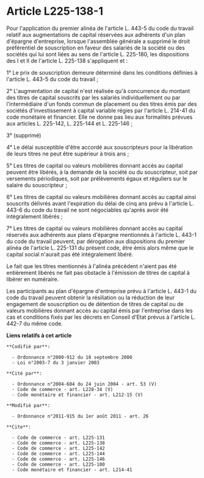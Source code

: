 # Article L225-138-1

Pour l'application du premier alinéa de l'article L. 443-5 du code du travail relatif aux augmentations de capital réservées
aux adhérents d'un plan d'épargne d'entreprise, lorsque l'assemblée générale a supprimé le droit préférentiel de souscription
en faveur des salariés de la société ou des sociétés qui lui sont liées au sens de l'article L. 225-180, les dispositions des
I et II de l'article L. 225-138 s'appliquent et : 

1° Le prix de souscription demeure déterminé dans les conditions définies à l'article L. 443-5 du code du travail ; 

2° L'augmentation de capital n'est réalisée qu'à concurrence du montant des titres de capital souscrits par les salariés
individuellement ou par l'intermédiaire d'un fonds commun de placement ou des titres émis par des sociétés d'investissement à
capital variable régies par l'article L. 214-41 du code monétaire et financier. Elle ne donne pas lieu aux formalités prévues
aux articles L. 225-142, L. 225-144 et L. 225-146 ; 

3° (supprimé) 

4° Le délai susceptible d'être accordé aux souscripteurs pour la libération de leurs titres ne peut être supérieur à trois
ans ; 

5° Les titres de capital ou valeurs mobilières donnant accès au capital peuvent être libérés, à la demande de la société ou
du souscripteur, soit par versements périodiques, soit par prélèvements égaux et réguliers sur le salaire du souscripteur ; 

6° Les titres de capital ou valeurs mobilières donnant accès au capital ainsi souscrits délivrés avant l'expiration du délai
de cinq ans prévu à l'article L. 443-6 du code du travail ne sont négociables qu'après avoir été intégralement libérés ; 

7° Les titres de capital ou valeurs mobilières donnant accès au capital réservés aux adhérents aux plans d'épargne mentionnés
à l'article L. 443-1 du code du travail peuvent, par dérogation aux dispositions du premier alinéa de l'article L. 225-131 du
présent code, être émis alors même que le capital social n'aurait pas été intégralement libéré. 

Le fait que les titres mentionnés à l'alinéa précédent n'aient pas été entièrement libérés ne fait pas obstacle à l'émission
de titres de capital à libérer en numéraire. 

Les participants au plan d'épargne d'entreprise prévu à l'article L. 443-1 du code du travail peuvent obtenir la résiliation
ou la réduction de leur engagement de souscription ou de détention de titres de capital ou de valeurs mobilières donnant
accès au capital émis par l'entreprise dans les cas et conditions fixés par les décrets en Conseil d'Etat prévus à l'article
L. 442-7 du même code.

**Liens relatifs à cet article**

	**Codifié par**:

	  - Ordonnance n°2000-912 du 18 septembre 2000
	  - Loi n°2003-7 du 3 janvier 2003

	**Cité par**:

	  - Ordonnance n°2004-604 du 24 juin 2004 - art. 53 (V)
	  - Code de commerce - art. L228-34 (V)
	  - Code monétaire et financier - art. L212-15 (V)

	**Modifié par**:

	  - Ordonnance n°2011-915 du 1er août 2011 - art. 26

	**Cite**:

	  - Code de commerce - art. L225-131
	  - Code de commerce - art. L225-138
	  - Code de commerce - art. L225-142
	  - Code de commerce - art. L225-144
	  - Code de commerce - art. L225-146
	  - Code de commerce - art. L225-180
	  - Code monétaire et financier - art. L214-41
